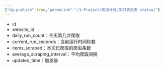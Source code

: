 ```yaml
---
{"dg-publish":true,"permalink":"/1-Project/爬虫计设/实时状态表 status/"}
---
```


- id
- website_id
- daily_run_count：今天第几次爬取
- current_run_seconds：当前运行时间秒数
- items_scraped：本次已爬取的爬虫条数
- average_scraping_interval：平均爬取间隔
- updated_time：触发器


